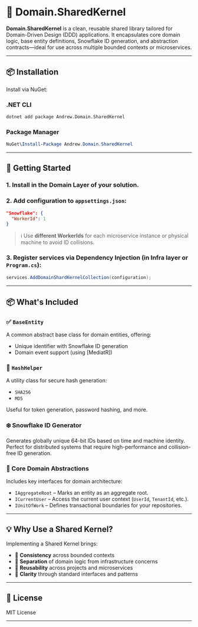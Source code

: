 # 🧩 Domain.SharedKernel

**Domain.SharedKernel** is a clean, reusable shared library tailored for Domain-Driven Design (DDD) applications. It encapsulates core domain logic, base entity definitions, Snowflake ID generation, and abstraction contracts—ideal for use across multiple bounded contexts or microservices.

---

## 📦 Installation

Install via NuGet:

### .NET CLI

```bash
dotnet add package Andrew.Domain.SharedKernel
```

### Package Manager

```powershell
NuGet\Install-Package Andrew.Domain.SharedKernel
```

---

## 🚀 Getting Started

### 1. Install in the **Domain Layer** of your solution.

### 2. Add configuration to `appsettings.json`:

```json
"Snowflake": {
  "WorkerId": 1
}
```

> ℹ️ Use **different WorkerIds** for each microservice instance or physical machine to avoid ID collisions.

### 3. Register services via Dependency Injection (in Infra layer or `Program.cs`):

```csharp
services.AddDomainShardKernelCollection(configuration);
```

---

## 📦 What's Included

### ✅ `BaseEntity`

A common abstract base class for domain entities, offering:

* Unique identifier with Snowflake ID generation
* Domain event support (using [MediatR])

### 🔐 `HashHelper`

A utility class for secure hash generation:

* `SHA256`
* `MD5`

Useful for token generation, password hashing, and more.

### ❄️ Snowflake ID Generator

Generates globally unique 64-bit IDs based on time and machine identity. Perfect for distributed systems that require high-performance and collision-free ID generation.

### 🧩 Core Domain Abstractions

Includes key interfaces for domain architecture:

* `IAggregateRoot` – Marks an entity as an aggregate root.
* `ICurrentUser` – Access the current user context (`UserId`, `TenantId`, etc.).
* `IUnitOfWork` – Defines transactional boundaries for your repositories.

---

## 💡 Why Use a Shared Kernel?

Implementing a Shared Kernel brings:

* 🔁 **Consistency** across bounded contexts
* 🧼 **Separation** of domain logic from infrastructure concerns
* 🔄 **Reusability** across projects and microservices
* 📐 **Clarity** through standard interfaces and patterns

---

## 📄 License

MIT License

---
